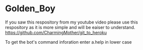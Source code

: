 # Golden_Boy
If you saw this respository from my youtube video please use this respository as it is more simple and will be eaiser to understand.
https://github.com/CharmingMother/git_to_heroku


To get the bot's command inforation enter a.help in lower case
